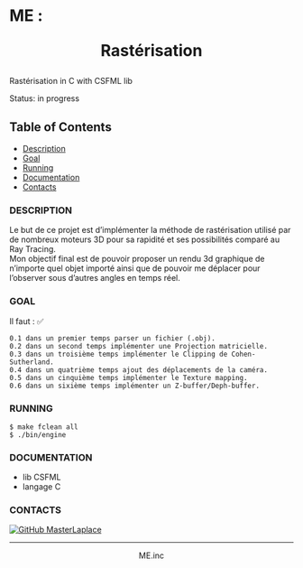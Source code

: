 # ME : <p align="center">Rastérisation</p>

Rastérisation in C with CSFML lib

Status: in progress


## Table of Contents
- [Description](#description)
- [Goal](#goal)
- [Running](#running)
- [Documentation](#documentation)
- [Contacts](#contacts)


<div id='description'/>

### **DESCRIPTION**

Le but de ce projet est d’implémenter la méthode de rastérisation utilisé par de
nombreux moteurs 3D pour sa rapidité et ses possibilités comparé au Ray Tracing.<br>
Mon objectif final est de pouvoir proposer un rendu 3d graphique de n’importe quel
objet importé ainsi que de pouvoir me déplacer pour l’observer sous d’autres angles en
temps réel.<br>


<div id='goal'/>

### **GOAL**

Il faut : ✅

    0.1 dans un premier temps parser un fichier (.obj).
    0.2 dans un second temps implémenter une Projection matricielle.
    0.3 dans un troisième temps implémenter le Clipping de Cohen-Sutherland.
    0.4 dans un quatrième temps ajout des déplacements de la caméra.
    0.5 dans un cinquième temps implémenter le Texture mapping.
    0.6 dans un sixième temps implémenter un Z-buffer/Deph-buffer.


<div id='running'/>

### **RUNNING**

```shell
$ make fclean all
$ ./bin/engine
```


<div id='documentation'/>

### **DOCUMENTATION**

- lib CSFML
- langage C


<div id='contacts'/>

### **CONTACTS**

[![GitHub MasterLaplace](https://img.shields.io/github/followers/MasterLaplace?label=follow&style=social)](https://github.com/MasterLaplace)

---
<p align="center">ME.inc</p>
